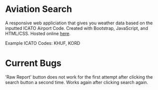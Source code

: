 # Aviation Search

A responsive web appliciation that gives you weather data based on the inputted ICATO Airport Code. Created with Bootstrap, JavaScript, and HTML/CSS. Hosted online [here](https://tim-steg.github.io/aviationsearch/).

Example ICATO Codes: KHUF, KORD

# Current Bugs

'Raw Report' button does not work for the first attempt after clicking the search button a second time. Works again after clicking search again.
